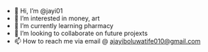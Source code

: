 - 👋 Hi, I’m @jayi01
- 👀 I’m interested in money, art
- 🌱 I’m currently learning pharmacy
- 💞️ I’m looking to collaborate on future projexts
- 📫 How to reach me via email @ ajayiboluwatife010@gmail.com

<!---
jayi01/jayi01 is a ✨ special ✨ repository because its `README.md` (this file) appears on your GitHub profile.
You can click the Preview link to take a look at your changes.
--->
